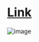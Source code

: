 # [Link](https://codeforces.com/contest/514/problem/A)

![image](https://github.com/user-attachments/assets/916469f3-900f-4060-b236-1a7ba8625008)
